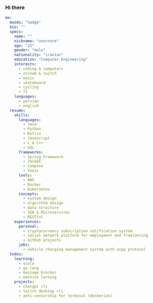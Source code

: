 ### Hi there

```yaml
me:
  moods: "Sadge"
  bio: ""
  specs:
    name: ""
    nickname: "unornate"
    age: "22"
    gender: "male"
    nationality: "iranian"
    education: "Computer Engineering"
    interests:
      - coding & computers
      - stream & twitch 
      - music
      - skateboard
      - cycling
      - f1
    languages:
      - persian
      - english
  resume:
    skills:
      languages:
        - Java
        - Python
        - Kotlin
        - Javascript
        - C & C++
        - SQL
      frameworks:
        - Spring Framework
        - JavaEE
        - Compose
        - Vuejs
      tools:
        - AWS
        - Docker
        - Kubernetes
      concepts:
        - system design
        - algorithm design
        - data structure
        - SOA & Microservices
        - RESTful
    experiences:
      personal:
        - cryptocurrency subscription notification system
        - social network platform for employment and freelancing
        - GitHub projects
      jobs:
        - vehicle charging management system with ocpp protocol
  todos:
    learning:
      - scala
      - go-lang
      - message brocker
      - machine lerning
    projects:
      - chatgpt cli
      - twitch desktop cli
      - anti-censorship for terminal (dockerize)
```



<!--
**unornate/unornate** is a ✨ _special_ ✨ repository because its `README.md` (this file) appears on your GitHub profile.

Here are some ideas to get you started:

- 🔭 I’m currently working on ...
- 🌱 I’m currently learning ...
- 👯 I’m looking to collaborate on ...
- 🤔 I’m looking for help with ...
- 💬 Ask me about ...
- 📫 How to reach me: ...
- 😄 Pronouns: ...
- ⚡ Fun fact: ...
-->
